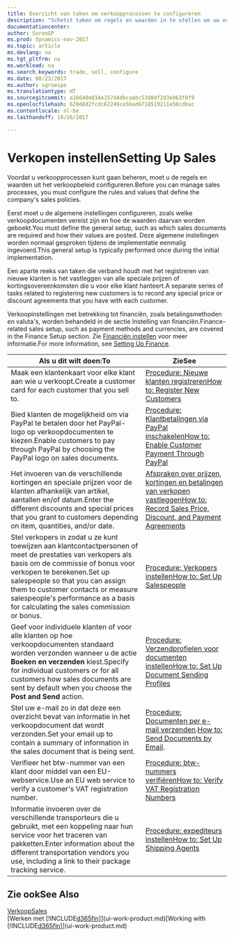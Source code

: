 ```yaml
---
title: Overzicht van taken om verkoopprocessen te configureren
description: "Schetst taken om regels en waarden in te stellen om uw verkoopbeleid en -processen te definiëren."
documentationcenter: 
author: SorenGP
ms.prod: dynamics-nav-2017
ms.topic: article
ms.devlang: na
ms.tgt_pltfrm: na
ms.workload: na
ms.search.keywords: trade, sell, configure
ms.date: 08/23/2017
ms.author: sgroespe
ms.translationtype: HT
ms.sourcegitcommit: a16640e014e157d4dbcaabc53d0df2d3e063f8f9
ms.openlocfilehash: 620d8d2fcdc62249ce5bad6718519211e50cdbac
ms.contentlocale: nl-be
ms.lasthandoff: 10/26/2017

---
```

# <a name="setting-up-sales"></a><span data-ttu-id="a50f4-103">Verkopen instellen</span><span class="sxs-lookup"><span data-stu-id="a50f4-103">Setting Up Sales</span></span>
<span data-ttu-id="a50f4-104">Voordat u verkoopprocessen kunt gaan beheren, moet u de regels en waarden uit het verkoopbeleid configureren.</span><span class="sxs-lookup"><span data-stu-id="a50f4-104">Before you can manage sales processes, you must configure the rules and values that define the company's sales policies.</span></span>

<span data-ttu-id="a50f4-105">Eerst moet u de algemene instellingen configureren, zoals welke verkoopdocumenten vereist zijn en hoe de waarden daarvan worden geboekt.</span><span class="sxs-lookup"><span data-stu-id="a50f4-105">You must define the general setup, such as which sales documents are required and how their values are posted.</span></span> <span data-ttu-id="a50f4-106">Deze algemene instellingen worden normaal gesproken tijdens de implementatie eenmalig ingevoerd.</span><span class="sxs-lookup"><span data-stu-id="a50f4-106">This general setup is typically performed once during the initial implementation.</span></span>

<span data-ttu-id="a50f4-107">Een aparte reeks van taken die verband houdt met het registreren van nieuwe klanten is het vastleggen van alle speciale prijzen of kortingsovereenkomsten die u voor elke klant hanteert.</span><span class="sxs-lookup"><span data-stu-id="a50f4-107">A separate series of tasks related to registering new customers is to record any special price or discount agreements that you have with each customer.</span></span>

<span data-ttu-id="a50f4-108">Verkoopinstellingen met betrekking tot financiën, zoals betalingsmethoden en valuta's, worden behandeld in de sectie Instelling van financiën.</span><span class="sxs-lookup"><span data-stu-id="a50f4-108">Finance-related sales setup, such as payment methods and currencies, are covered in the Finance Setup section.</span></span> <span data-ttu-id="a50f4-109">Zie [Financiën instellen](finance-setup-finance.md) voor meer informatie.</span><span class="sxs-lookup"><span data-stu-id="a50f4-109">For more information, see [Setting Up Finance](finance-setup-finance.md).</span></span>

| <span data-ttu-id="a50f4-110">Als u dit wilt doen:</span><span class="sxs-lookup"><span data-stu-id="a50f4-110">To</span></span> | <span data-ttu-id="a50f4-111">Zie</span><span class="sxs-lookup"><span data-stu-id="a50f4-111">See</span></span> |
| --- | --- |
| <span data-ttu-id="a50f4-112">Maak een klantenkaart voor elke klant aan wie u verkoopt.</span><span class="sxs-lookup"><span data-stu-id="a50f4-112">Create a customer card for each customer that you sell to.</span></span> |[<span data-ttu-id="a50f4-113">Procedure: Nieuwe klanten registreren</span><span class="sxs-lookup"><span data-stu-id="a50f4-113">How to: Register New Customers</span></span>](sales-how-register-new-customers.md) |
| <span data-ttu-id="a50f4-114">Bied klanten de mogelijkheid om via PayPal te betalen door het PayPal-logo op verkoopdocumenten te kiezen.</span><span class="sxs-lookup"><span data-stu-id="a50f4-114">Enable customers to pay through PayPal by choosing the PayPal logo on sales documents.</span></span> |[<span data-ttu-id="a50f4-115">Procedure: Klantbetalingen via PayPal inschakelen</span><span class="sxs-lookup"><span data-stu-id="a50f4-115">How to: Enable Customer Payment Through PayPal</span></span>](sales-how-enable-payment-service-extensions.md) |
| <span data-ttu-id="a50f4-116">Het invoeren van de verschillende kortingen en speciale prijzen voor de klanten afhankelijk van artikel, aantallen en/of datum.</span><span class="sxs-lookup"><span data-stu-id="a50f4-116">Enter the different discounts and special prices that you grant to customers depending on item, quantities, and/or date.</span></span> |[<span data-ttu-id="a50f4-117">Afspraken over prijzen, kortingen en betalingen van verkopen vastleggen</span><span class="sxs-lookup"><span data-stu-id="a50f4-117">How to: Record Sales Price, Discount, and Payment Agreements</span></span>](sales-how-record-sales-price-discount-payment-agreements.md) |
| <span data-ttu-id="a50f4-118">Stel verkopers in zodat u ze kunt toewijzen aan klantcontactpersonen of meet de prestaties van verkopers als basis om de commissie of bonus voor verkopen te berekenen.</span><span class="sxs-lookup"><span data-stu-id="a50f4-118">Set up salespeople so that you can assign them to customer contacts or measure salespeople's performance as a basis for calculating the sales commission or bonus.</span></span> |[<span data-ttu-id="a50f4-119">Procedure: Verkopers instellen</span><span class="sxs-lookup"><span data-stu-id="a50f4-119">How to: Set Up Salespeople</span></span>](sales-how-setup-salespeople.md) |
| <span data-ttu-id="a50f4-120">Geef voor individuele klanten of voor alle klanten op hoe verkoopdocumenten standaard worden verzonden wanneer u de actie **Boeken en verzenden** kiest.</span><span class="sxs-lookup"><span data-stu-id="a50f4-120">Specify for individual customers or for all customers how sales documents are sent by default when you choose the **Post and Send** action.</span></span> |[<span data-ttu-id="a50f4-121">Procedure: Verzendprofielen voor documenten instellen</span><span class="sxs-lookup"><span data-stu-id="a50f4-121">How to: Set Up Document Sending Profiles</span></span>](sales-how-setup-document-send-profiles.md) |
| <span data-ttu-id="a50f4-122">Stel uw e-mail zo in dat deze een overzicht bevat van informatie in het verkoopdocument dat wordt verzonden.</span><span class="sxs-lookup"><span data-stu-id="a50f4-122">Set your email up to contain a summary of information in the sales document that is being sent.</span></span> |<span data-ttu-id="a50f4-123">[Procedure: Documenten per e-mail verzenden](ui-how-send-documents-email.md).</span><span class="sxs-lookup"><span data-stu-id="a50f4-123">[How to: Send Documents by Email](ui-how-send-documents-email.md).</span></span> |
|<span data-ttu-id="a50f4-124">Verifieer het btw-nummer van een klant door middel van een EU-webservice.</span><span class="sxs-lookup"><span data-stu-id="a50f4-124">Use an EU web service to verify a customer's VAT registration number.</span></span>|[<span data-ttu-id="a50f4-125">Procedure: btw-nummers verifiëren</span><span class="sxs-lookup"><span data-stu-id="a50f4-125">How to: Verify VAT Registration Numbers</span></span>](finance-setup-vat.md)|
|<span data-ttu-id="a50f4-126">Informatie invoeren over de verschillende transporteurs die u gebruikt, met een koppeling naar hun service voor het traceren van pakketten.</span><span class="sxs-lookup"><span data-stu-id="a50f4-126">Enter information about the different transportation vendors you use, including a link to their package tracking service.</span></span>|[<span data-ttu-id="a50f4-127">Procedure: expediteurs instellen</span><span class="sxs-lookup"><span data-stu-id="a50f4-127">How to: Set Up Shipping Agents</span></span>](sales-how-to-set-up-shipping-agents.md)|

## <a name="see-also"></a><span data-ttu-id="a50f4-128">Zie ook</span><span class="sxs-lookup"><span data-stu-id="a50f4-128">See Also</span></span>
[<span data-ttu-id="a50f4-129">Verkoop</span><span class="sxs-lookup"><span data-stu-id="a50f4-129">Sales</span></span>](sales-manage-sales.md)  
<span data-ttu-id="a50f4-130">[Werken met [!INCLUDE[d365fin](includes/d365fin_md.md)]](ui-work-product.md)</span><span class="sxs-lookup"><span data-stu-id="a50f4-130">[Working with [!INCLUDE[d365fin](includes/d365fin_md.md)]](ui-work-product.md)</span></span>

